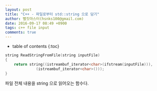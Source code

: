 ```yaml
---
layout: post
title: "C++ - 파일로부터 std::string 으로 담기"
author: 뻘짓마스터(hsnks100@gmail.com)
date: 2016-09-17 08:49 +0900
tags: c++ file input
comments: true
---
```

* table of contents
{:toc}

``` cpp
string ReadStringFromFile(string inputFile)
{
    return string((istreambuf_iterator<char>(ifstream(inputFile))),
              (istreambuf_iterator<char>()));
} 
```

파일 전체 내용을 string 으로 읽어오는 함수다.
